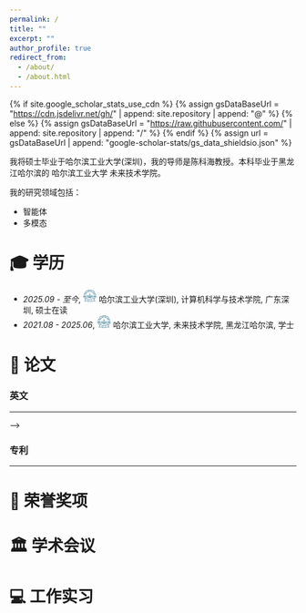 ```yaml
---
permalink: /
title: ""
excerpt: ""
author_profile: true
redirect_from: 
  - /about/
  - /about.html
---
```


{% if site.google_scholar_stats_use_cdn %}
{% assign gsDataBaseUrl = "https://cdn.jsdelivr.net/gh/" | append: site.repository | append: "@" %}
{% else %}
{% assign gsDataBaseUrl = "https://raw.githubusercontent.com/" | append: site.repository | append: "/" %}
{% endif %}
{% assign url = gsDataBaseUrl | append: "google-scholar-stats/gs_data_shieldsio.json" %}

<span class='anchor' id='about-me'></span>

我将硕士毕业于哈尔滨工业大学(深圳)，我的导师是陈科海教授。本科毕业于黑龙江哈尔滨的 哈尔滨工业大学 未来技术学院。
<!-- 包括合著，我已经发表 2+ 篇学术论文
 <a href='https://scholar.google.com/citations?user=WMkMTb4AAAAJ'><img src="https://img.shields.io/endpoint?url={{ url | url_encode }}&logo=Google%20Scholar&labelColor=f6f6f6&color=9cf&style=flat&label=引用"></a> -->

我的研究领域包括：

- 智能体
- 多模态

  


<span class='anchor' id='-xl'></span>

# 🎓 学历
- *2025.09 - 至今*, <a href="https://www.hit.edu.cn/"><img class="svg" src="/images/HIT_logo.svg" width="24pt"></a> 哈尔滨工业大学(深圳), 计算机科学与技术学院, 广东深圳, 硕士在读
- *2021.08 - 2025.06*, <a href="https://www.hit.edu.cn/"><img class="svg" src="/images/HIT_logo.svg" width="24pt"></a> 哈尔滨工业大学, 未来技术学院, 黑龙江哈尔滨, 学士
 
<span class='anchor' id='-lwzl'></span>

# 📝 论文

### 英文
---
<!-- <div class='paper-box'><div class='paper-box-image'><div><div class="badge">ACM MobiCom 2024</div><img src='images/paper_mobicom.png' alt="sym" width="100%"></div></div>
<div class='paper-box-text' markdown="1">

- Yiwen Liu, Dongdong Zhang, Xinyu Yang, `Yuanbo Tang`, Yang Chen, Qingmin Liao, and Yang Li. “Predicting Community Case Transfer Path and Processing Time Using Decoder Models.” In Proceedings of the 30th Annual International Conference on Mobile Computing and Networking, 2078–83. ACM MobiCom ’24. New York, NY, USA: Association for Computing Machinery, 2024. https://doi.org/10.1145/3636534.3694738.

<!-- https://doi.org/10.1145/3589132.3625607. -->
<!-- [[Website]](https://dx.doi.org/10.3390/s22093587) [[PDF]](https://github.com/tangjyan/tangjyan.github.io/blob/main/pdf/TangJ-2022-Mechanism%20of%20Magnetic%20Flux%20Leakage%20Detection%20Method%20Based%20on%20the%20Slotted.pdf) [[Download]](/pdf/TangJ-2022-Mechanism%20of%20Magnetic%20Flux%20Leakage%20Detection%20Method%20Based%20on%20the%20Slotted.pdf) -->

</div>
</div> -->

<!-- -  Zhiyuan Peng, `Yuanbo Tang`, and Yang Li. “Dy-Mer: An Explainable DNA Sequence Representation Scheme Using Sparse Recovery,” July 6, 2024. https://doi.org/10.48550/arXiv.2407.12051. -->
<!-- [[Website]](https://dx.doi.org/10.3390/ma15207362) [[PDF]](https://github.com/tangjyan/tangjyan.github.io/blob/main/pdf/FengB-2022-A%20Review%20of%20Magnetic%20Flux%20Leakage%20Nondestructive%20Testing.pdf) [[Download]](/pdf/FengB-2022-A%20Review%20of%20Magnetic%20Flux%20Leakage%20Nondestructive%20Testing.pdf) -->

### 专利
---
<!-- - 康宜华, `唐健`. 一种基于铁磁性板的缺陷检测方法. [[Website]](https://cprs.patentstar.com.cn/Search/Detail?ANE=9IBC8DFA9GCB8DEA6FAA9HHFCICA1BAA9ACB9EGC9GAA6AAA) -->


<span class='anchor' id='-ryjx'></span>

# 🏅 荣誉奖项
<!-- - *2015.11* Southeast university merit student `一等奖`   -->


<span class='anchor' id='-xshy'></span>

# 🏛️ 学术会议
<!-- - *2023.11*, ACM SIGSPATIAL 2023 (International Conference on Advances in Geographic Information Systems), Hamburg, Germany, invited to speak. -->


<span class='anchor' id='-gzsx'></span>

# 💻 工作实习
<!-- - *2018.05 - 2020.02*, 重庆长江轴承股份有限公司, 重庆 -->


